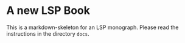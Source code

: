 # A new LSP Book

This is a markdown-skeleton for an LSP monograph. Please read the instructions in the directory `docs`.
